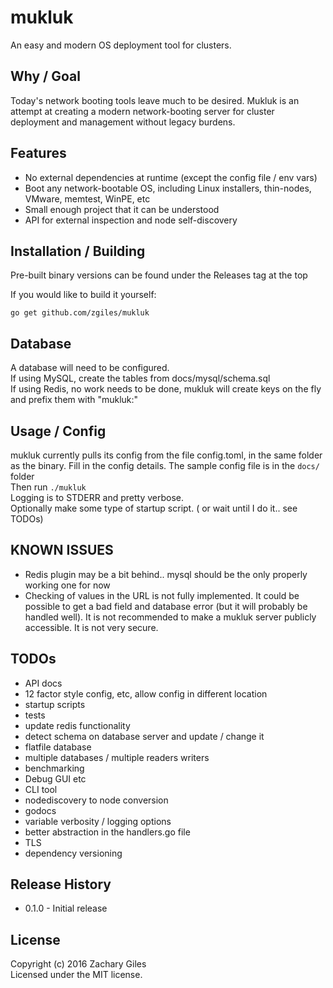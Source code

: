 # mukluk

An easy and modern OS deployment tool for clusters.

## Why / Goal
Today's network booting tools leave much to be desired. Mukluk is an attempt at creating a modern network-booting server for cluster deployment and management without legacy burdens.

## Features
* No external dependencies at runtime (except the config file / env vars)
* Boot any network-bootable OS, including Linux installers, thin-nodes, VMware, memtest, WinPE, etc
* Small enough project that it can be understood
* API for external inspection and node self-discovery

## Installation / Building
Pre-built binary versions can be found under the Releases tag at the top

If you would like to build it yourself:  
```
go get github.com/zgiles/mukluk
```

## Database
A database will need to be configured.  
If using MySQL, create the tables from docs/mysql/schema.sql  
If using Redis, no work needs to be done, mukluk will create keys on the fly and prefix them with "mukluk:"

## Usage / Config
mukluk currently pulls its config from the file config.toml, in the same folder as the binary. Fill in the config details. The sample config file is in the `docs/` folder  
Then run `./mukluk`  
Logging is to STDERR and pretty verbose.  
Optionally make some type of startup script. ( or wait until I do it.. see TODOs)  

## KNOWN ISSUES
* Redis plugin may be a bit behind.. mysql should be the only properly working one for now
* Checking of values in the URL is not fully implemented. It could be possible to get a bad field and database error (but it will probably be handled well). It is not recommended to make a mukluk server publicly accessible. It is not very secure.

## TODOs
* API docs
* 12 factor style config, etc, allow config in different location
* startup scripts
* tests
* update redis functionality
* detect schema on database server and update / change it
* flatfile database
* multiple databases / multiple readers writers
* benchmarking
* Debug GUI etc
* CLI tool
* nodediscovery to node conversion
* godocs
* variable verbosity / logging options
* better abstraction in the handlers.go file
* TLS
* dependency versioning

## Release History
* 0.1.0 - Initial release

## License
Copyright (c) 2016 Zachary Giles  
Licensed under the MIT license.  
